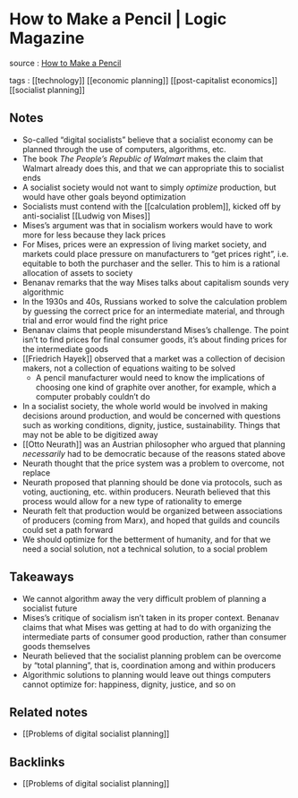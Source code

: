 # How to Make a Pencil | Logic Magazine

source
: [How to Make a Pencil](https://logicmag.io/commons/how-to-make-a-pencil/)

tags
: [[technology]] [[economic planning]] [[post-capitalist economics]] [[socialist planning]]


## Notes

-   So-called &ldquo;digital socialists&rdquo; believe that a socialist economy can be planned through the use of computers, algorithms, etc.
-   The book _The People&rsquo;s Republic of Walmart_ makes the claim that Walmart already does this, and that we can appropriate this to socialist ends
-   A socialist society would not want to simply _optimize_ production, but would have other goals beyond optimization
-   Socialists must contend with the [[calculation problem]], kicked off by anti-socialist [[Ludwig von Mises]]
-   Mises&rsquo;s argument was that in socialism workers would have to work more for less because they lack prices
-   For Mises, prices were an expression of living market society, and markets could place pressure on manufacturers to &ldquo;get prices right&rdquo;, i.e. equitable to both the purchaser and the seller. This to him is a rational allocation of assets to society
-   Benanav remarks that the way Mises talks about capitalism sounds very algorithmic
-   In the 1930s and 40s, Russians worked to solve the calculation problem by guessing the correct price for an intermediate material, and through trial and error would find the right price
-   Benanav claims that people misunderstand Mises&rsquo;s challenge. The point isn&rsquo;t to find prices for final consumer goods, it&rsquo;s about finding prices for the intermediate goods
-   [[Friedrich Hayek]] observed that a market was a collection of decision makers, not a collection of equations waiting to be solved
    -   A pencil manufacturer would need to know the implications of choosing one kind of graphite over another, for example, which a computer probably couldn&rsquo;t do
-   In a socialist society, the whole world would be involved in making decisions around production, and would be concerned with questions such as working conditions, dignity, justice, sustainability. Things that may not be able to be digitized away
-   [[Otto Neurath]] was an Austrian philosopher who argued that planning _necessarily_ had to be democratic because of the reasons stated above
-   Neurath thought that the price system was a problem to overcome, not replace
-   Neurath proposed that planning should be done via protocols, such as voting, auctioning, etc. within producers. Neurath believed that this process would allow for a new type of rationality to emerge
-   Neurath felt that production would be organized between associations of producers (coming from Marx), and hoped that guilds and councils could set a path forward
-   We should optimize for the betterment of humanity, and for that we need a social solution, not a technical solution, to a social problem


## Takeaways

-   We cannot algorithm away the very difficult problem of planning a socialist future
-   Mises&rsquo;s critique of socialism isn&rsquo;t taken in its proper context. Benanav claims that what Mises was getting at had to do with organizing the intermediate parts of consumer good production, rather than consumer goods themselves
-   Neurath believed that the socialist planning problem can be overcome by &ldquo;total planning&rdquo;, that is, coordination among and within producers
-   Algorithmic solutions to planning would leave out things computers cannot optimize for: happiness, dignity, justice, and so on


## Related notes

-   [[Problems of digital socialist planning]]


## Backlinks

-   [[Problems of digital socialist planning]]
